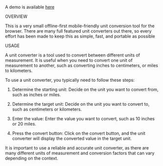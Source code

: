 A demo is available [here](https://vikaskn.github.io/UNIT-CONVERTER/)


OVERVIEW

This is a very small offline-first mobile-friendly unit conversion tool for the browser. There are many full featured unit converters out there, so every effort has been made to keep this as simple, fast, and portable as possible


USAGE

A unit converter is a tool used to convert between different units of measurement. It is useful when you need to convert one unit of measurement to another, such as converting inches to centimeters, or miles to kilometers.

To use a unit converter, you typically need to follow these steps:

1) Determine the starting unit: Decide on the unit you want to convert from, such as inches or miles.

2) Determine the target unit: Decide on the unit you want to convert to, such as centimeters or kilometers.

3) Enter the value: Enter the value you want to convert, such as 10 inches or 20 miles.

4) Press the convert button: Click on the convert button, and the unit converter will display the converted value in the target unit.

It is important to use a reliable and accurate unit converter, as there are many different units of measurement and conversion factors that can vary depending on the context.

